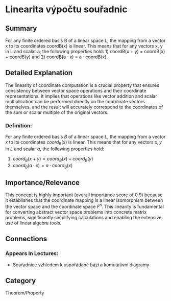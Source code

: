 # Linearita výpočtu souřadnic

## Summary
For any finite ordered basis B of a linear space L, the mapping from a vector x to its coordinates coordB(x) is linear. This means that for any vectors x, y in L and scalar a, the following properties hold: 1) coordB(x + y) = coordB(x) + coordB(y) and 2) coordB(a · x) = a · coordB(x).

## Detailed Explanation
The linearity of coordinate computation is a crucial property that ensures consistency between vector space operations and their coordinate representations. It implies that operations like vector addition and scalar multiplication can be performed directly on the coordinate vectors themselves, and the result will accurately correspond to the coordinates of the sum or scalar multiple of the original vectors.

### Definition:
For any finite ordered basis $B$ of a linear space $L$, the mapping from a vector $x$ to its coordinates $coord_B(x)$ is linear. This means that for any vectors $x, y$ in $L$ and scalar $a$, the following properties hold:
1.  $coord_B(x + y) = coord_B(x) + coord_B(y)$
2.  $coord_B(a \cdot x) = a \cdot coord_B(x)$

## Importance/Relevance
This concept is highly important (overall importance score of 0.9) because it establishes that the coordinate mapping is a linear isomorphism between the vector space and the coordinate space $F^n$. This linearity is fundamental for converting abstract vector space problems into concrete matrix problems, significantly simplifying calculations and enabling the extensive use of linear algebra tools.

## Connections

### Appears In Lectures:
*   Souřadnice vzhledem k uspořádané bázi a komutativní diagramy

## Category
Theorem/Property